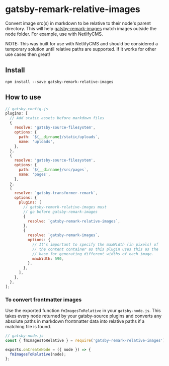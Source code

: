 # gatsby-remark-relative-images

Convert image src(s) in markdown to be relative to their node's parent directory. This will help [gatsby-remark-images](https://github.com/gatsbyjs/gatsby/tree/master/packages/gatsby-remark-images) match images outside the node folder. For example, use with NetlifyCMS.

NOTE: This was built for use with NetlifyCMS and should be considered a temporary solution until relative paths are supported. If it works for other use cases then great!

## Install

`npm install --save gatsby-remark-relative-images`

## How to use

```javascript
// gatsby-config.js
plugins: [
  // Add static assets before markdown files
  {
    resolve: 'gatsby-source-filesystem',
    options: {
      path: `${__dirname}/static/uploads`,
      name: 'uploads',
    },
  },
  {
    resolve: 'gatsby-source-filesystem',
    options: {
      path: `${__dirname}/src/pages`,
      name: 'pages',
    },
  },
  {
    resolve: `gatsby-transformer-remark`,
    options: {
      plugins: [
        // gatsby-remark-relative-images must
        // go before gatsby-remark-images
        {
          resolve: `gatsby-remark-relative-images`,
        },
        {
          resolve: `gatsby-remark-images`,
          options: {
            // It's important to specify the maxWidth (in pixels) of
            // the content container as this plugin uses this as the
            // base for generating different widths of each image.
            maxWidth: 590,
          },
        },
      ],
    },
  },
];
```

### To convert frontmatter images

Use the exported function `fmImagesToRelative` in your `gatsby-node.js`. This takes every node returned by your gatsby-source plugins and converts any absolute paths in markdown frontmatter data into relative paths if a matching file is found.

```js
// gatsby-node.js
const { fmImagesToRelative } = require('gatsby-remark-relative-images');

exports.onCreateNode = ({ node }) => {
  fmImagesToRelative(node);
};
```
